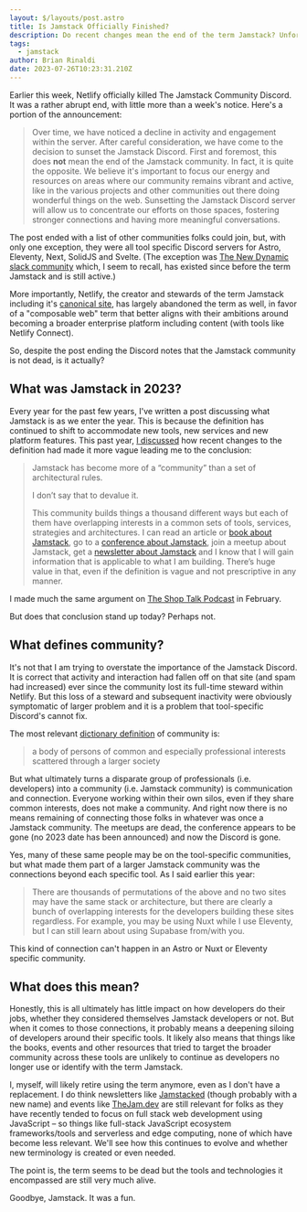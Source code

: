 ```yaml
---
layout: $/layouts/post.astro
title: Is Jamstack Officially Finished?
description: Do recent changes mean the end of the term Jamstack? Unfortunately, it looks like a yes.
tags:
  - jamstack
author: Brian Rinaldi
date: 2023-07-26T10:23:31.210Z
---
```


Earlier this week, Netlify officially killed The Jamstack Community Discord. It was a rather abrupt end, with little more than a week's notice. Here's a portion of the announcement:

> Over time, we have noticed a decline in activity and engagement within the server. After careful consideration, we have come to the decision to sunset the Jamstack Discord. First and foremost, this does **not** mean the end of the Jamstack community. In fact, it is quite the opposite. We believe it's important to focus our energy and resources on areas where our community remains vibrant and active, like in the various projects and other communities out there doing wonderful things on the web. Sunsetting the Jamstack Discord server will allow us to concentrate our efforts on those spaces, fostering stronger connections and having more meaningful conversations.

The post ended with a list of other communities folks could join, but, with only one exception, they were all tool specific Discord servers for Astro, Eleventy, Next, SolidJS and Svelte. (The exception was [The New Dynamic slack community](https://slack.tnd.dev/) which, I seem to recall, has existed since before the term Jamstack and is still active.)

More importantly, Netlify, the creator and stewards of the term Jamstack including it's [canonical site](https://jamstack.org/), has largely abandoned the term as well, in favor of a "composable web" term that better aligns with their ambitions around becoming a broader enterprise platform including content (with tools like Netlify Connect).

So, despite the post ending the Discord notes that the Jamstack community is not dead, is it actually?

## What was Jamstack in 2023?

Every year for the past few years, I've written a post discussing what Jamstack is as we enter the year. This is because the definition has continued to shift to accommodate new tools, new services and new platform features. This past year, [I discussed](https://remotesynthesis.com/blog/jamstack-in-2023/) how recent changes to the definition had made it more vague leading me to the conclusion:

> Jamstack has become more of a “community” than a set of architectural rules.
>
> I don’t say that to devalue it.
>
> This community builds things a thousand different ways but each of them have overlapping interests in a common sets of tools, services, strategies and architectures. I can read an article or [book about Jamstack](https://www.manning.com/books/the-jamstack-book), go to a [conference about Jamstack](https://thejam.dev/), join a meetup about Jamstack, get a [newsletter about Jamstack](https://jamstack.email/) and I know that I will gain information that is applicable to what I am building. There’s huge value in that, even if the definition is vague and not prescriptive in any manner.

I made much the same argument on [The Shop Talk Podcast](https://shoptalkshow.com/554/) in February.

But does that conclusion stand up today? Perhaps not.

## What defines community?

It's not that I am trying to overstate the importance of the Jamstack Discord. It is correct that activity and interaction had fallen off on that site (and spam had increased) ever since the community lost its full-time steward within Netlify. But this loss of a steward and subsequent inactivity were obviously symptomatic of larger problem and it is a problem that tool-specific Discord's cannot fix.

The most relevant  [dictionary definition](https://www.merriam-webster.com/dictionary/community) of community is:

> a body of persons of common and especially professional interests scattered through a larger society

But what ultimately turns a disparate group of professionals (i.e. developers) into a community (i.e. Jamstack community) is communication and connection. Everyone working within their own silos, even if they share common interests, does not make a community. And right now there is no means remaining of connecting those folks in whatever was once a Jamstack community. The meetups are dead, the conference appears to be gone (no 2023 date has been announced) and now the Discord is gone.

Yes, many of these same people may be on the tool-specific communities, but what made them part of a larger Jamstack community was the connections beyond each specific tool. As I said earlier this year:

> There are thousands of permutations of the above and no two sites may have the same stack or architecture, but there are clearly a bunch of overlapping interests for the developers building these sites regardless. For example, you may be using Nuxt while I use Eleventy, but I can still learn about using Supabase from/with you.

This kind of connection can't happen in an Astro or Nuxt or Eleventy specific community.

## What does this mean?

Honestly, this is all ultimately has little impact on how developers do their jobs, whether they considered themselves Jamstack developers or not. But when it comes to those connections, it probably means a deepening siloing of developers around their specific tools. It likely also means that things like the books, events and other resources that tried to target the broader community across these tools are unlikely to continue as developers no longer use or identify with the term Jamstack.

I, myself, will likely retire using the term anymore, even as I don't have a replacement. I do think newsletters like [Jamstacked](https://jamstack.email/) (though probably with a new name) and events like [TheJam.dev](https://thejam.dev/) are still relevant for folks as they have recently tended to focus on full stack web development using JavaScript – so things like full-stack JavaScript ecosystem frameworks/tools and serverless and edge computing, none of which have become less relevant. We'll see how this continues to evolve and whether new terminology is created or even needed.

The point is, the term seems to be dead but the tools and technologies it encompassed are still very much alive.

Goodbye, Jamstack. It was a fun.